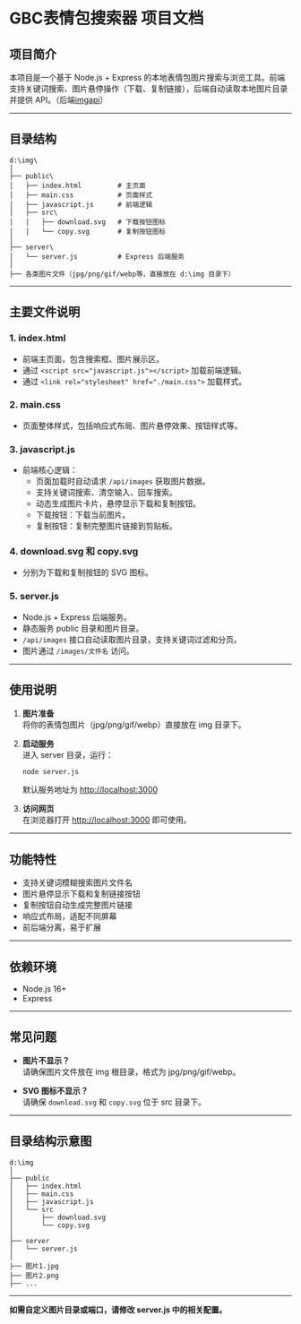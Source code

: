 # GBC表情包搜索器 项目文档

## 项目简介

本项目是一个基于 Node.js + Express 的本地表情包图片搜索与浏览工具。前端支持关键词搜索、图片悬停操作（下载、复制链接），后端自动读取本地图片目录并提供 API。（后端[imgapi](https://github.com/122440367/imgapi)）

---

## 目录结构

```
d:\img\
│
├── public\
│   ├── index.html         # 主页面
│   ├── main.css           # 页面样式
│   ├── javascript.js      # 前端逻辑
│   ├── src\
│   │   ├── download.svg   # 下载按钮图标
│   │   └── copy.svg       # 复制按钮图标
│
├── server\
│   └── server.js          # Express 后端服务
│
├── 各类图片文件（jpg/png/gif/webp等，直接放在 d:\img 目录下）
```

---

## 主要文件说明

### 1. index.html

- 前端主页面，包含搜索框、图片展示区。
- 通过 `<script src="javascript.js"></script>` 加载前端逻辑。
- 通过 `<link rel="stylesheet" href="./main.css">` 加载样式。

### 2. main.css

- 页面整体样式，包括响应式布局、图片悬停效果、按钮样式等。

### 3. javascript.js

- 前端核心逻辑：
  - 页面加载时自动请求 `/api/images` 获取图片数据。
  - 支持关键词搜索、清空输入、回车搜索。
  - 动态生成图片卡片，悬停显示下载和复制按钮。
  - 下载按钮：下载当前图片。
  - 复制按钮：复制完整图片链接到剪贴板。

### 4. download.svg 和 copy.svg

- 分别为下载和复制按钮的 SVG 图标。

### 5. server.js

- Node.js + Express 后端服务。
- 静态服务 public 目录和图片目录。
- `/api/images` 接口自动读取图片目录，支持关键词过滤和分页。
- 图片通过 `/images/文件名` 访问。

---

## 使用说明

1. **图片准备**  
   将你的表情包图片（jpg/png/gif/webp）直接放在 img 目录下。

2. **启动服务**  
   进入 server 目录，运行：
   ```bash
   node server.js
   ```
   默认服务地址为 [http://localhost:3000](http://localhost:3000)

3. **访问网页**  
   在浏览器打开 [http://localhost:3000](http://localhost:3000) 即可使用。

---

## 功能特性

- 支持关键词模糊搜索图片文件名
- 图片悬停显示下载和复制链接按钮
- 复制按钮自动生成完整图片链接
- 响应式布局，适配不同屏幕
- 前后端分离，易于扩展

---

## 依赖环境

- Node.js 16+
- Express

---

## 常见问题

- **图片不显示？**  
  请确保图片文件放在 img 根目录，格式为 jpg/png/gif/webp。

- **SVG 图标不显示？**  
  请确保 `download.svg` 和 `copy.svg` 位于 src 目录下。

---

## 目录结构示意图

```
d:\img
│
├── public
│   ├── index.html
│   ├── main.css
│   ├── javascript.js
│   └── src
│       ├── download.svg
│       └── copy.svg
│
├── server
│   └── server.js
│
├── 图片1.jpg
├── 图片2.png
├── ...
```

---

**如需自定义图片目录或端口，请修改 server.js 中的相关配置。**
